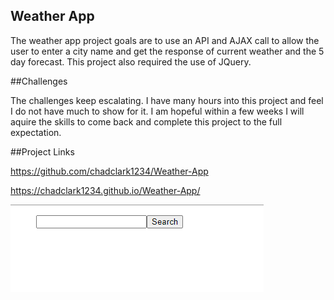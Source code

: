 ## Weather App

The weather app project goals are to use an API and AJAX call to allow the user to enter a city name and get the response of current weather and the 5 day forecast. This project also required the use of JQuery.

##Challenges

The challenges keep escalating. I have many hours into this project and feel I do not have much to show for it. I am hopeful within a few weeks I will aquire the skills to come back and complete this project to the full expectation.

##Project Links

https://github.com/chadclark1234/Weather-App

https://chadclark1234.github.io/Weather-App/

![alt text](assets/images/pic.PNG)
